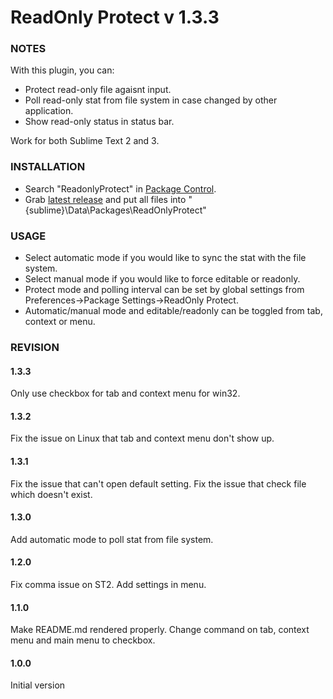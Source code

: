 # ReadOnly Protect v 1.3.3 

### NOTES
With this plugin, you can: 
- Protect read-only file agaisnt input.
- Poll read-only stat from file system in case changed by other application.
- Show read-only status in status bar.

Work for both Sublime Text 2 and 3. 

### INSTALLATION 

- Search "ReadonlyProtect" in [Package Control]. 
- Grab [latest release] and put all files into "{sublime}\Data\Packages\ReadOnlyProtect" 

### USAGE
- Select automatic mode if you would like to sync the stat with the file system.
- Select manual mode if you would like to force editable or readonly.
- Protect mode and polling interval can be set by global settings from Preferences->Package Settings->ReadOnly Protect. 
- Automatic/manual mode and editable/readonly can be toggled from tab, context or menu. 

### REVISION
#### 1.3.3
Only use checkbox for tab and context menu for win32.
#### 1.3.2
Fix the issue on Linux that tab and context menu don't show up.
#### 1.3.1
Fix the issue that can't open default setting.
Fix the issue that check file which doesn't exist.
#### 1.3.0
Add automatic mode to poll stat from file system.
#### 1.2.0 
Fix comma issue on ST2. Add settings in menu.
#### 1.1.0 
Make README.md rendered properly. 
Change command on tab, context menu and main menu to checkbox. 
#### 1.0.0 
Initial version 

[Package Control]: <https://packagecontrol.io/installation>
[latest release]: <https://github.com/ivellioscolin/sublime-plugin-readonlyprotect/releases>